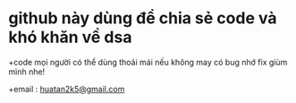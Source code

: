 # github này dùng để chia sẻ code và khó khăn về dsa 
+code mọi người có thể dùng thoải mái nếu không may có bug nhớ fix giùm mình nhe!

+email : huatan2k5@gmail.com 

